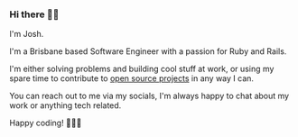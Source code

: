 ### Hi there 👋🏽

I'm Josh.

I'm a Brisbane based Software Engineer with a passion for Ruby and Rails.

I'm either solving problems and building cool stuff at work, or using my spare time to contribute to [open source projects](https://github.com/users/joshuay03/projects/1/views/1) in any way I can.

You can reach out to me via my socials, I'm always happy to chat about my work or anything tech related.

Happy coding! 👨🏽‍💻

